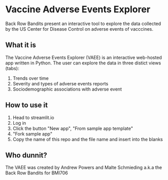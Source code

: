 # Vaccine Adverse Events Explorer
Back Row Bandits present an interactive tool to explore the data collected by the US Center for Disease Control on adverse events of vacccines.

## What it is
The Vaccine Adverse Events Explorer (VAEE) is an interactive web-hosted app written in Python. The user can explore the data in three distict views (tabs):

1) Trends over time
2) Severity and types of adverse events reports
3) Sociodemographic associations with adverse event

## How to use it
1) Head to streamlit.io
2) Log in
3) Click the button "New app", "From sample app template"
4) "Fork sample app"
5) Copy the name of this repo and the file name and insert into the blanks

## Who dunnit?
The VAEE was created by Andrew Powers and Malte Schmieding a.k.a the Back Row Bandits for BMI706


